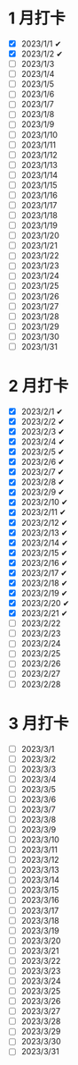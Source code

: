 # 1 月打卡

- [x] 2023/1/1 ✔
- [x] 2023/1/2 ✔
- [ ] 2023/1/3 
- [ ] 2023/1/4 
- [ ] 2023/1/5 
- [ ] 2023/1/6 
- [ ] 2023/1/7 
- [ ] 2023/1/8 
- [ ] 2023/1/9 
- [ ] 2023/1/10
- [ ] 2023/1/11
- [ ] 2023/1/12
- [ ] 2023/1/13
- [ ] 2023/1/14
- [ ] 2023/1/15
- [ ] 2023/1/16
- [ ] 2023/1/17
- [ ] 2023/1/18
- [ ] 2023/1/19
- [ ] 2023/1/20
- [ ] 2023/1/21
- [ ] 2023/1/22
- [ ] 2023/1/23
- [ ] 2023/1/24
- [ ] 2023/1/25
- [ ] 2023/1/26
- [ ] 2023/1/27
- [ ] 2023/1/28
- [ ] 2023/1/29
- [ ] 2023/1/30
- [ ] 2023/1/31

# 2 月打卡

- [x] 2023/2/1 ✔
- [x] 2023/2/2 ✔
- [x] 2023/2/3 ✔
- [x] 2023/2/4 ✔
- [x] 2023/2/5 ✔
- [x] 2023/2/6 ✔
- [x] 2023/2/7 ✔
- [x] 2023/2/8 ✔
- [x] 2023/2/9 ✔
- [x] 2023/2/10 ✔
- [x] 2023/2/11 ✔
- [x] 2023/2/12 ✔
- [x] 2023/2/13 ✔
- [x] 2023/2/14 ✔
- [x] 2023/2/15 ✔
- [x] 2023/2/16 ✔
- [x] 2023/2/17 ✔
- [x] 2023/2/18 ✔
- [x] 2023/2/19 ✔
- [x] 2023/2/20 ✔
- [x] 2023/2/21 ✔
- [ ] 2023/2/22
- [ ] 2023/2/23
- [ ] 2023/2/24
- [ ] 2023/2/25
- [ ] 2023/2/26
- [ ] 2023/2/27
- [ ] 2023/2/28

# 3 月打卡

- [ ] 2023/3/1
- [ ] 2023/3/2
- [ ] 2023/3/3 
- [ ] 2023/3/4 
- [ ] 2023/3/5 
- [ ] 2023/3/6 
- [ ] 2023/3/7 
- [ ] 2023/3/8 
- [ ] 2023/3/9 
- [ ] 2023/3/10
- [ ] 2023/3/11
- [ ] 2023/3/12
- [ ] 2023/3/13
- [ ] 2023/3/14
- [ ] 2023/3/15
- [ ] 2023/3/16
- [ ] 2023/3/17
- [ ] 2023/3/18
- [ ] 2023/3/19
- [ ] 2023/3/20
- [ ] 2023/3/21
- [ ] 2023/3/22
- [ ] 2023/3/23
- [ ] 2023/3/24
- [ ] 2023/3/25
- [ ] 2023/3/26
- [ ] 2023/3/27
- [ ] 2023/3/28
- [ ] 2023/3/29
- [ ] 2023/3/30
- [ ] 2023/3/31
